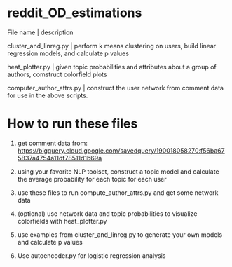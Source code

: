 # reddit_OD_estimations

File name | description

cluster_and_linreg.py  | perform k means clustering on users, build linear regression models, and calculate p values

heat_plotter.py | given topic probabilities and attributes about a group of authors, comstruct colorfield plots

computer_author_attrs.py | construct the user network from comment data for use in the above scripts.

# How to run these files
1. get comment data from: https://bigquery.cloud.google.com/savedquery/190018058270:f56ba675837a4754a11df78511d1b69a

2. using your favorite NLP toolset, construct a topic model and calculate the average probability for each topic for each user

3. use these files to run compute_author_attrs.py and get some network data

4. (optional) use network data and topic probabilities to visualize colorfields with heat_plotter.py

5. use examples from cluster_and_linreg.py to generate your own models and calculate p values

6. Use autoencoder.py for logistic regression analysis

